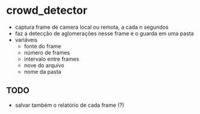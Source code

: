 # crowd_detector
* captura frame de camera local ou remota, a cada n segundos
* faz a detecção de aglomerações nesse frame e o guarda em uma pasta
* variáveis
    - fonte do frame
    - número de frames
    - intervalo entre frames
    - nove do arquivo
    - nome da pasta

## TODO
- salvar também o relatório de cada frame (?)